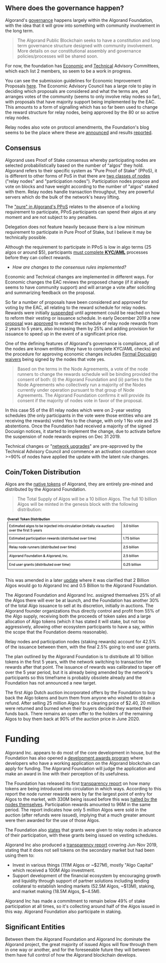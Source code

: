 ## Where does the governance happen?

Algorand's [governance](https://algorand.foundation/governance) happens largely within the Algorand Foundation, with the idea that it will grow into something with community involvement in the long term. 

> The Algorand Public Blockchain seeks to have a constitution and long term governance structure designed with community involvement. More details on our constitutional assembly and governance policies/processes will be shared soon.

For now, the foundation has [Economic](https://algorand.foundation/eac) and [Technical](https://algorand.foundation/technical-advisory-committee) Advisory Committees, which each list 2 members, so seem to be a work in progress.

You can see the submission guidelines for Economic Improvement Proposals [here](https://algorand.foundation/economic-improvement-proposal-guidelines). The Economic Advisory Council has a large role to play in deciding which proposals are considered and what the terms are, and arranges votes of the community (seems to only involve relay nodes so far), with proposals that have majority support being implemented by the EAC. This amounts to a form of signalling which has so far been used to change the reward structure for relay nodes, being approved by the 80 or so active relay nodes. 

Relay nodes also vote on protocol amendments, the Foundation's blog seems to be the place where these are [announced](https://algorand.foundation/voting-procedure-eip09092019pc) and results [reported](https://algorand.foundation/long-term-vesting-plan-vote-result). 

## Consensus

Algorand uses Proof of Stake consensus whereby participating nodes are selected probabilistically based on the number of “algos” they hold. Algorand refers to their specific system as "Pure Proof of Stake" (PPoS), it is different to other forms of PoS in that there are [two classes of nodes](https://developer.algorand.org/docs/algorand-node-types) ("relay nodes" and "participation nodes"). Participation nodes propose and vote on blocks and have weight according to the number of "algos" staked with them. Relay nodes handle transaction throughput, they are powerful servers which do the bulk of the network's heavy lifting.

The ["pure" in Algorand's PPoS](https://www.algorand.com/what-we-do/technology/pure-proof-of-stake/) relates to the absence of a locking requirement to participate, PPoS participants can spend their algos at any moment and are not subject to any penalties.

Delegation does not feature heavily because there is a low minimum requirement to participate in Pure Proof of Stake, but I believe it may be technically possible.

Although the requirement to participate in PPoS is low in algo terms (25 algos or around $5), participants [must complete **KYC/AML**](https://algorand.foundation/200millionalgo-staking-rewards-kyc-extended) processes before they can collect rewards. 

* *How are changes to the consensus rules implemented?*

Economic and Technical changes are implemented in different ways. For Economic changes the EAC reviews the proposed change (if it already seems to have community support) and will arrange a vote after soliciting and summarizing feedback on the proposal.

So far a number of proposals have been considered and approved for voting by the EAC, all relating to the reward schedule for relay nodes. Rewards were initially [suspended](https://algorand.foundation/vote-results-relay-node-runners-suspension-of-daily) until agreement could be reached on how to reform their vesting or issuance schedule. In early December 2019 a new [proposal](https://algorandfoundation.cdn.prismic.io/algorandfoundation/eb2a8c69-2262-42f8-99a4-09df485207b5_EIP-11252019AF_+Conditional+Accelerated+Vesting+Nov+30.pdf) was [approved](https://algorand.foundation/long-term-vesting-plan-vote-result) to extend the schedule of relay node rewards from 2 years to 5 years, also increasing them by 25% and adding provision for issuance to speed up in the event of a significant price rise.

One of the defining features of Algorand's governance is compliance, all of the nodes are known entities (they have to complete KYC/AML checks) and the procedure for approving economic changes includes [Formal Docusign waivers](https://algorand.foundation/voting-procedure-eip09092019pc) being signed by the nodes that vote yes.

> Based on the terms in the Node Agreements, a vote of the node runners to change the rewards schedule will be binding provided the consent of both: (i) the Algorand Foundation and (ii) parties to the Node Agreements who collectively run a majority of the Nodes currently under operation pursuant to that group of Node Agreements. The Algorand Foundation confirms it will provide its consent if the majority of nodes vote in favor of the proposal.

In this case 55 of the 81 relay nodes which were on 2-year vesting schedules (the only participants in the vote were those entities who are receiving the rewards) voted Yes to the change, with only 1 No vote and 25 abstentions. Once the Foundation had received a majority of the signed Docusign notices, it started to implement the change, due to activate before the suspension of node rewards expires on Dec 31 2019. 

Technical changes or "[network upgrades](https://algorand.foundation/protocol-development)" are pre-approved by the Technical Advisory Council and commence an activation countdown once >=90% of nodes have applied the update with the latent rule changes. 

## Coin/Token Distribution

Algos are the [native tokens](https://algorand.foundation/token-dynamics) of Algorand, they are entirely pre-mined and distributed by the Algorand Foundation.

> The Total Supply of Algos will be a 10 billion Algos.  The full 10 billion Algos will be minted in the genesis block with the following distribution:

![Algorand Token Distribution](img/algorand/algorand_token_distribution.jpg)

This was amended in a later [update](https://algorand.foundation/algo-dynamics) where it was clarified that 2 Billion Algos would go to Algorand Inc and 0.5 Billion to the Algorand Foundation.

The Algorand Foundation and Algorand Inc. assigned themselves 25% of all the Algos there will ever be at launch, and the Foundation has another 30% of the total Algo issuance to sell at its discretion, initially in auctions. The Algorand founder organizations thus directly control and profit from 55% of the Algo supply, receiving both the proceeds of token sales and a large allocation of Algo tokens (which it has stated it will stake, but not too aggressively, allowing other ecosystem participants to have a say, within the scope that the Foundation deems reasonable).

Relay nodes and participation nodes (staking rewards) account for 42.5% of the issuance between them, with the final 2.5% going to end user grants.

The plan outlined by the Algorand Foundation is to distribute all 10 billion tokens in the first 5 years, with the network switching to transaction fee rewards after that point. The issuance of rewards was calibrated to taper off over the 5 year period, but it is already being amended by the network's participants so this timeframe is probably obsolete already and the Foundation has not announced a new target.

The first Algo Dutch auction incorporated offers by the Foundation to buy back the Algo tokens and burn them from anyone who wished to obtain a refund. After selling 25 million Algos for a clearing price of $2.40, 20 million were returned and burned when their buyers decided they wanted their funds back. There remains an open offer to the holders of the remaining Algos to buy them back at 90% of the auction price in June 2020.

# Funding

Algorand Inc. appears to do most of the core development in house, but the Foundation has also opened a [development awards program](https://algorand.foundation/algo-algorand-blockchain-developer-awards-incentive) where developers who have a working application on the Algorand blockchain can apply for funding. The Algorand Foundation will judge the application and make an award in line with their perception of its usefulness. 

The Foundation has released its first [transparency report](https://algorand.foundation/algorand-foundation-transparency-report----june-19th) on how many tokens are being introduced into circulation in which ways. According to this report the node runner rewards were by far the largest point of entry for Algos to the market, with 330M being issued before this was [halted by the nodes themselves](https://algorand.foundation/vote-results-relay-node-runners-suspension-of-daily). Participation rewards amounted to 96M in the same period. The report indicates how only 5 million Algos were sold in the auction (after refunds were issued), implying that a much greater amount were then awarded for the use of those Algos.

The Foundation also [states](https://algorand.foundation/algo-dynamics) that grants were given to relay nodes in advance of their participation, with these grants being issued on vesting schedules. 

Algorand Inc also produced a [transparency report](https://www.algorand.com/resources/blog/algorand-transparency-report) covering Jun-Nov 2019, stating that it does not sell tokens on the secondary market but had been using them to:

* Invest in various things (111M Algos or ~$27M), mostly "Algo Capital" which received a 100M Algo investment. 
* Support development of the financial ecosystem by encouraging growth and liquidity through support of partner solutions including lending collateral to establish lending markets (52.5M Algos, ~$13M),  staking, and market making (18.5M Algos, $~4.5M).

Algorand Inc has made a commitment to remain below 49% of stake participation at all times, so it's collecting around half of the Algos issued in this way. Algorand Foundation also participate in staking.

## Significant Entities

Between them the Algorand Foundation and Algorand Inc dominate the Algorand project, the great majority of issued Algos will flow through them in one way or another, and for the foreseeable future they will between them have full control of how the Algorand blockchain develops. 